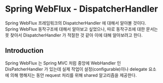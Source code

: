 # Spring WebFlux - DispatcherHandler
Spring WebFlux 프레임워크의 DispatcherHandler 에 대해서 알아볼 것이다. Spring WebFlux 동작구조에 대해서 알아보고 싶었으나, 따로 동작구조에 대한 문서는 못 찾아서 DispatcherHandler 가 적절한 것 같아 이에 대해 알아보려고 한다.


## Introduction
Spring WebFlux 는 Spring MVC 처럼 중앙에 WebHandler 인 DisPatcherHandler 가 있는데 실제 작업이 설정(configurable)이나 delegate 요소에 의해 행해지는 동안 request 처리를 위해 shared 알고리즘을 제공한다.